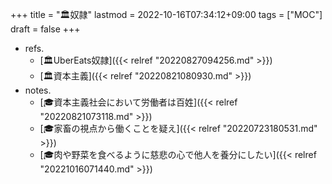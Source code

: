 +++
title = "🏛奴隷"
lastmod = 2022-10-16T07:34:12+09:00
tags = ["MOC"]
draft = false
+++

-   refs.
    -   [🏛UberEats奴隷]({{< relref "20220827094256.md" >}})
    -   [🏛資本主義]({{< relref "20220821080930.md" >}})
-   notes.
    -   [🎓資本主義社会において労働者は百姓]({{< relref "20220821073118.md" >}})
    -   [🎓家畜の視点から働くことを疑え]({{< relref "20220723180531.md" >}})
    -   [🎓肉や野菜を食べるように慈悲の心で他人を養分にしたい]({{< relref "20221016071440.md" >}})

